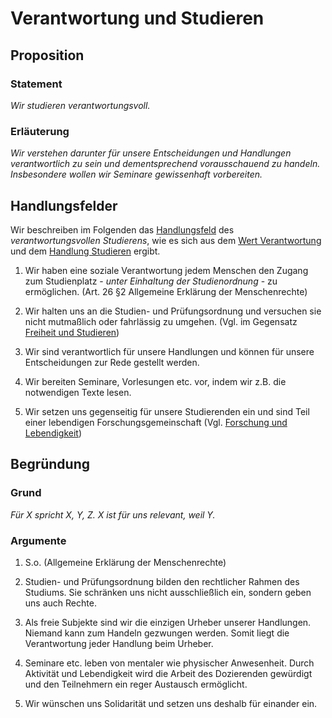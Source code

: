 ﻿<!---
   NAME - The NAME of this project is:
ethos

  FILE - The FILENAME of the current file is:
/v6a4.md

  CREATION - This project was CREATED on:
2017-01-28-16:15:00 UTC

  MODIFICATION - This project was last MODIFIED on:
2017-01-28-16:15:00 UTC

  VERSION - The current VERSION of this project is:
<git-commit-hash>-2017-01-28-16:15:00 UTC

  CREATOR(S) - This project was CREATED by:
Michael Czechowski, Martin Maga

  CONTACT - You can CONTACT the creator(s) or developer(s) of this project at:
E-Mail: mail@martinmaga.de

  COPYRIGHT - The COPYRIGHT holder of this project is:
COPYRIGHT (c) 2016 Martin Maga

  LICENSE - This project is LICENSED under the following license:
Martin Maga 2016 CC BY-SA 4.0 https://creativecommons.org

  SUBFILE – This is a SUBFILE! For more INFORMATION on this project go to:
/README.md
--->

# Verantwortung und Studieren
## Proposition
### Statement
*Wir studieren verantwortungsvoll.*

### Erläuterung
*Wir verstehen darunter für unsere Entscheidungen und Handlungen verantwortlich zu sein und dementsprechend vorausschauend zu handeln. Insbesondere wollen wir Seminare gewissenhaft vorbereiten.*

## Handlungsfelder
Wir beschreiben im Folgenden das [Handlungsfeld](../synopsis/overview.md) des *verantwortungsvollen Studierens*, wie es sich aus dem [Wert Verantwortung](../values/v6_responsibility.md)
und dem [Handlung Studieren](../actions/a4_study.md) ergibt.

1. Wir haben eine soziale Verantwortung jedem Menschen den Zugang zum Studienplatz  - _unter Einhaltung der Studienordnung_ - zu ermöglichen. (Art. 26 §2 Allgemeine Erklärung der Menschenrechte)

2. Wir halten uns an die Studien- und Prüfungsordnung und versuchen sie nicht mutmaßlich oder fahrlässig zu umgehen. (Vgl. im Gegensatz [Freiheit und Studieren](./v2a4.md))

3. Wir sind verantwortlich für unsere Handlungen und können für unsere Entscheidungen zur Rede gestellt werden.

4. Wir bereiten Seminare, Vorlesungen etc. vor, indem wir z.B. die notwendigen Texte lesen.

5. Wir setzen uns gegenseitig für unsere Studierenden ein und sind Teil einer lebendigen Forschungsgemeinschaft (Vgl. [Forschung und Lebendigkeit](./v3a1.md))

## Begründung
### Grund
*Für X spricht X, Y, Z.*
*X ist für uns relevant, weil Y.*

### Argumente
1. S.o. (Allgemeine Erklärung der Menschenrechte)

2. Studien- und Prüfungsordnung bilden den rechtlicher Rahmen des Studiums. Sie schränken uns nicht ausschließlich ein, sondern geben uns auch Rechte.

3. Als freie Subjekte sind wir die einzigen Urheber unserer Handlungen. Niemand kann zum Handeln gezwungen werden. Somit liegt die Verantwortung jeder Handlung beim Urheber.

4. Seminare etc. leben von mentaler wie physischer Anwesenheit. Durch Aktivität und Lebendigkeit wird die Arbeit des Dozierenden gewürdigt und den Teilnehmern ein reger Austausch ermöglicht.

5. Wir wünschen uns Solidarität und setzen uns deshalb für einander ein.
